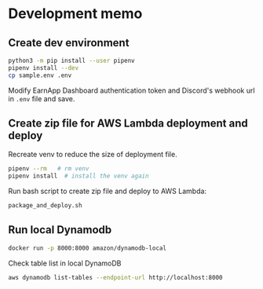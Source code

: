 
# Development memo

## Create dev environment

```bash
python3 -m pip install --user pipenv
pipenv install --dev
cp sample.env .env
```

Modify EarnApp Dashboard authentication token and Discord's webhook url in `.env` file
and save.

## Create zip file for AWS Lambda deployment and deploy

Recreate venv to reduce the size of deployment file.
```bash
pipenv --rm   # rm venv
pipenv install  # install the venv again
```

Run bash script to create zip file and deploy to AWS Lambda:

```bash
package_and_deploy.sh
```

## Run local Dynamodb

```bash
docker run -p 8000:8000 amazon/dynamodb-local
```

Check table list in local DynamoDB

```bash
aws dynamodb list-tables --endpoint-url http://localhost:8000
```